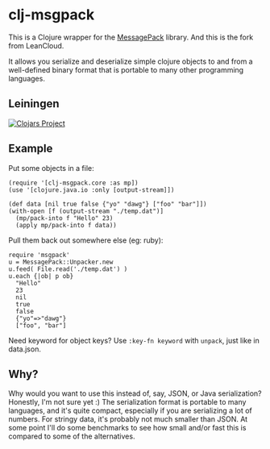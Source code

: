 # clj-msgpack #

This is a Clojure wrapper for the [MessagePack](http://msgpack.org/)
library. And this is the fork from LeanCloud.

It allows you serialize and deserialize simple clojure objects to and
from  a well-defined binary format that is portable to many other
programming languages.

## Leiningen

[![Clojars Project](http://clojars.org/cn.leancloud/clj-msgpack/latest-version.svg)](http://clojars.org/cn.leancloud/clj-msgpack)

## Example ##

Put some objects in a file:

    (require '[clj-msgpack.core :as mp])
    (use '[clojure.java.io :only [output-stream]])

    (def data [nil true false {"yo" "dawg"} ["foo" "bar"]])
    (with-open [f (output-stream "./temp.dat")]
      (mp/pack-into f "Hello" 23)
      (apply mp/pack-into f data))


Pull them back out somewhere else (eg: ruby):

    require 'msgpack'
    u = MessagePack::Unpacker.new
    u.feed( File.read('./temp.dat') )
    u.each {|ob| p ob}
      "Hello"
      23
      nil
      true
      false
      {"yo"=>"dawg"}
      ["foo", "bar"]

Need keyword for object keys? Use `:key-fn keyword` with `unpack`,
just like in data.json.

## Why? ##

Why would you want to use this instead of, say, JSON, or Java
serialization? Honestly, I'm not sure yet :) The serialization format
is portable to many languages, and it's quite compact, especially if
you are serializing a lot of numbers. For stringy data, it's probably
not much smaller than JSON. At some point I'll do some benchmarks to
see how small and/or fast this is compared to some of the
alternatives.
